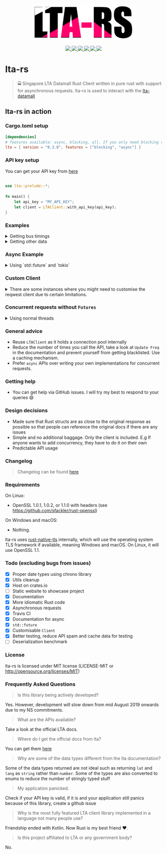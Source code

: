 <p align="center">
  <img width="333" height="117" src="./logo.png">
</p>
<p align="center">
  <a href="https://github.com/BudiNverse/lta-rs">
    <img src="https://img.shields.io/badge/-lta--rs-blueviolet.svg"/>
  </a>
  <a href="https://github.com/BudiNverse/lta-rs">
    <img src="https://img.shields.io/github/license/BudiNverse/lta-rs"/>
  </a>
  <a href="https://dev.azure.com/budisyahiddin/lta-rs/_build?definitionId=6">
    <img src="https://dev.azure.com/budisyahiddin/lta-rs/_apis/build/status/BudiNverse.lta-rs?branchName=master"/>
  </a>  
  <a href="https://crates.io/crates/lta">
    <img src="https://img.shields.io/crates/v/lta"/>
  </a>
  <a href="https://github.com/BudiNverse/lta-rs">
    <img src="https://img.shields.io/badge/rust-1.3.9-blueviolet.svg"/>
  </a>
  <a href="https://github.com/BudiNverse/lta-rs">
    <img src="https://img.shields.io/crates/d/lta"/>
  </a>
</p>

# lta-rs
> 🚍 Singapore LTA Datamall Rust Client written in pure rust with support for asynchronous requests. lta-rs is used to interact with the [lta-datamall](https://www.mytransport.sg/content/mytransport/home/dataMall.html)

## lta-rs in action

### Cargo.toml setup
```toml
[dependencies]
# features available: async, blocking, all. If you only need blocking requests, choose blocking vice versa.
lta = { version = "0.3.0", features = ["blocking", "async"] }
```

### API key setup
You can get your API key from [here](https://www.mytransport.sg/content/mytransport/home/dataMall/request-for-api.html)

```rust

use lta::prelude::*;

fn main() {
    let api_key = "MY_API_KEY";
    let client = LTAClient::with_api_key(api_key);
}
```

### Examples
<details>
    <summary>
    Getting bus timings    
    </summary>

```rust
use lta::prelude::*;
use lta::blocking::lta_client::LTAClient;
use lta::blocking::bus::get_arrival;

fn get_bus_arrival() -> LTAResult<()> {
    let api_key = std::env::var("API_KEY").expect("API_KEY not found!");
    let client = LTAClient::with_api_key(api_key);
    let arrivals: BusArrivalResp = get_arrival(&client, 83139, None)?;
    println!("{:?}", arrivals);
    Ok(())
}
```
    
</details>

<details>
    <summary>
    Getting other data
    </summary>
    
```rust
// All the APIs in this library are designed to be used like this
// `lta::blocking::module::get_something`
// All of them return lta::utils::LTAResult<Vec<T>>
// The example below is bus::get_bus_services()
// and traffic::get_erp_rates()
// Do note that the API calling convention is similar across all the APIs except for
// bus::get_arrival
// prefer lta::prelude::* over glob imports
use lta::prelude::*;
use lta::blocking::{
    lta_client::LTAClient,
    traffic::get_erp_rates,
    bus::get_bus_services,
};

fn bus_services() -> LTAResult<()> {
    let api_key = std::env::var("API_KEY").expect("API_KEY not found!");
    let client = LTAClient::with_api_key(api_key);
    let bus_services: Vec<BusService> = get_bus_services(&client)?;
    println!("{:?}", bus_services);
    Ok(())
}

fn get_erp() -> LTAResult<()> {
    let api_key = std::env::var("API_KEY").expect("API_KEY not found!");
    let client = LTAClient::with_api_key(api_key);
    let erp_rates: Vec<ErpRate> = get_erp_rates(&client)?;
    println!("{:?}", erp_rates);
    Ok(())
}
```
    
</details>

### Async Example
<details>
    <summary>Using `std::future` and `tokio`</summary>
    
```rust
    use std::env;
    use lta::prelude::*;
    use lta::r#async::{
        bus::get_arrival,
        lta_client::LTAClient
    };
    
    #[tokio::main]
    async fn fut() -> LTAResult<()> {
        let api_key = env::var("API_KEY").expect("API_KEY must be set!");
        let client = LTAClient::with_api_key(api_key);
        let f1 = get_arrival(&client, 83139, None).await?;
        let f2 = get_arrival(&client, 83139, None).await?;
        println!("{:?} \n{:?}", f1, f2);
        Ok(())
    }
```
    
</details>

### Custom Client
<details>
    <summary>
    There are some instances where you might need to customise the reqwest client due to certain limitations.
    </summary>

```rust
use lta::prelude::*;
use std::time::Duration;
use lta::utils::reqwest::blocking::ClientBuilder;
use lta::blocking::lta_client::LTAClient;

fn my_custom_client() -> LTAClient {
    let client = ClientBuilder::new()
        .gzip(true)
        .connect_timeout(Some(Duration::new(420,0)))
        .build()
        .unwrap();

    LTAClient::new(Some("api_key".to_string()), client)
}
 ```
    
</details>

### Concurrent requests without `Futures`
<details>
    <summary>
    Using normal threads
    </summary>

```rust
use std::sync::Arc;
use std::thread::spawn;
use lta::blocking::{
    lta_client::LTAClient,
    traffic::get_carpark_avail,
};
use lta::prelude::*;

fn concurrent() {
    let api_key = env::var("API_KEY").unwrap();
    let c1 = Arc::new(LTAClient::with_api_key(api_key));
    let c2 = c1.clone();

    let child = spawn(move || {
        let res = get_carpark_avail(&c1).unwrap();
        println!("{:?}", res)
    });

    let vms = traffic::get_vms_emas(&c2).unwrap();
    println!("{:?}", vms);

    child.join();
}
```    
    
</details>

### General advice
- Reuse `LTAClient` as it holds a connection pool internally
- Reduce the number of times you call the API, take a look at `Update Freq` in the documentation and prevent
yourself from getting blacklisted. Use a caching mechanism. 
- Prefer `async` APIs over writing your own implementations for concurrent requests.

### Getting help
- You can get help via GitHub issues. I will try my best to respond to your queries :smile:

### Design decisions
- Made sure that Rust structs are as close to the original response as possible so that people can reference the original docs if there are any issues 
- Simple and no additional baggage. Only the client is included. E.g If anyone wants to add concurrency, they have to do it on their own
- Predictable API usage

### Changelog
> Changelog can be found [here](./CHANGELOG.md)

### Requirements
On Linux:

- OpenSSL 1.0.1, 1.0.2, or 1.1.0 with headers (see https://github.com/sfackler/rust-openssl)

On Windows and macOS:

- Nothing.

lta-rs uses [rust-native-tls](https://github.com/sfackler/rust-native-tls) internally, which will use the operating system TLS framework if available, meaning Windows and macOS. On Linux, it will use OpenSSL 1.1.

### Todo (excluding bugs from issues)
- [x] Proper date types using chrono library
- [x] Utils cleanup
- [x] Host on crates.io
- [ ] Static website to showcase project
- [x] Documentation
- [x] More idiomatic Rust code
- [x] Asynchronous requests 
- [x] Travis CI
- [x] Documentation for async
- [x] `std::future`
- [x] Customisable `Client`
- [x] Better testing, reduce API spam and cache data for testing
- [ ] Deserialization benchmark

### License
lta-rs is licensed under MIT license (LICENSE-MIT or http://opensource.org/licenses/MIT)

### Frequently Asked Questions

> Is this library being actively developed?

Yes. However, development will slow down from mid August 2019 onwards due to my NS commitments.

> What are the APIs available?

Take a look at the official LTA docs.

> Where do I get the official docs from lta?

You can get them [here](https://www.mytransport.sg/content/dam/datamall/datasets/LTA_DataMall_API_User_Guide.pdf)

> Why are some of the data types different from the lta documentation?

Some of the data types returned are not ideal such as returning `lat` and `lang` as `string` rather than `number`. Some of the types are also converted to enums to reduce the number of stringly typed stuff

> My application panicked.

Check if your API key is valid, if it is and your application still panics because of this library, create a github issue

> Why is the most fully featured LTA client library implemented in a language not many people use?

Friendship ended with Kotlin. Now Rust is my best friend ❤️.

> Is this project affiliated to LTA or any government body?

No.

